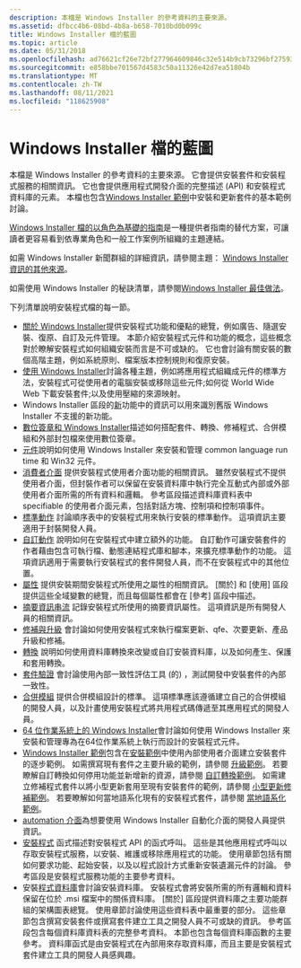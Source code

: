 ```yaml
---
description: 本檔是 Windows Installer 的參考資料的主要來源。
ms.assetid: dfbcc4b6-08bd-4b8a-b658-7010bd0b099c
title: Windows Installer 檔的藍圖
ms.topic: article
ms.date: 05/31/2018
ms.openlocfilehash: ad76621cf26e72bf277964609846c32e514b9cb73296bf27593111f84b92d037
ms.sourcegitcommit: e858bbe701567d4583c50a11326e42d7ea51804b
ms.translationtype: MT
ms.contentlocale: zh-TW
ms.lasthandoff: 08/11/2021
ms.locfileid: "118625908"
---
```

# <a name="roadmap-to-windows-installer-documentation"></a>Windows Installer 檔的藍圖

本檔是 Windows Installer 的參考資料的主要來源。 它會提供安裝套件和安裝程式服務的相關資訊。 它也會提供應用程式開發介面的完整描述 (API) 和安裝程式資料庫的元素。 本檔也包含[Windows Installer 範例](windows-installer-examples.md)中安裝和更新套件的基本範例討論。

[Windows Installer 檔的以角色為基礎的指南](role-based-guide-to-windows-installer-documentation.md)是一種提供者指南的替代方案，可讓讀者更容易看到依專業角色和一般工作案例所組織的主題連結。

如需 Windows Installer 新聞群組的詳細資訊，請參閱主題： [Windows Installer 資訊的其他來源](other-sources-of-windows-installer-information.md)。

如需使用 Windows Installer 的秘訣清單，請參閱[Windows Installer 最佳做法](windows-installer-best-practices.md)。

下列清單說明安裝程式檔的每一節。

-   [關於 Windows Installer](about-windows-installer.md)提供安裝程式功能和優點的總覽，例如廣告、隨選安裝、復原、自訂及元件管理。 本節介紹安裝程式元件和功能的概念，這些概念對於瞭解安裝程式如何組織安裝而言是不可或缺的。 它也會討論有關安裝的數個高階主題，例如系統原則、檔案版本控制規則和復原安裝。
-   [使用 Windows Installer](using-windows-installer.md)討論各種主題，例如將應用程式組織成元件的標準方法，安裝程式可從使用者的電腦安裝或移除這些元件;如何從 World Wide Web 下載安裝套件;以及使用壓縮的來源映射。
-   Windows Installer 區段的[新](what-s-new-in-windows-installer.md)功能中的資訊可以用來識別舊版 Windows Installer 不支援的新功能。
-   [數位簽章和 Windows Installer](digital-signatures-and-windows-installer.md)描述如何搭配套件、轉換、修補程式、合併模組和外部封包檔來使用數位簽章。
-   [元件](assemblies.md)說明如何使用 Windows Installer 來安裝和管理 common language run time 和 Win32 元件。
-   [消費者介面](user-interface.md) 提供安裝程式使用者介面功能的相關資訊。 雖然安裝程式不提供使用者介面，但封裝作者可以保留在安裝資料庫中執行完全互動式內部或外部使用者介面所需的所有資料和邏輯。 參考區段描述資料庫資料表中 specifiable 的使用者介面元素，包括對話方塊、控制項和控制項事件。
-   [標準動作](standard-actions.md) 討論順序表中的安裝程式用來執行安裝的標準動作。 這項資訊主要適用于封裝開發人員。
-   [自訂動作](custom-actions.md) 說明如何在安裝程式中建立額外的功能。 自訂動作可讓安裝套件的作者藉由包含可執行檔、動態連結程式庫和腳本，來擴充標準動作的功能。 這項資訊適用于需要執行安裝程式的套件開發人員，而不在安裝程式中的其他位置。
-   [屬性](properties.md) 提供安裝期間安裝程式所使用之屬性的相關資訊。 [關於] 和 [使用] 區段提供這些全域變數的總覽，而且每個屬性都會在 [參考] 區段中描述。
-   [摘要資訊串流](summary-information-stream.md) 記錄安裝程式所使用的摘要資訊屬性。 這項資訊是所有開發人員的相關資訊。
-   [修補與升級](patching-and-upgrades.md) 會討論如何使用安裝程式來執行檔案更新、qfe、次要更新、產品升級和修補。
-   [轉換](transforms.md) 說明如何使用資料庫轉換來改變或自訂安裝資料庫，以及如何產生、保護和套用轉換。
-   [套件驗證](package-validation.md) 會討論使用內部一致性評估工具 (的) ，測試開發中安裝套件的內部一致性。
-   [合併模組](merge-modules.md) 提供合併模組設計的標準。 這項標準應該遵循建立自己的合併模組的開發人員，以及計畫使用安裝程式將共用程式碼傳遞至其應用程式的開發人員。
-   [64 位作業系統上的 Windows Installer](windows-installer-on-64-bit-operating-systems.md)會討論如何使用 Windows Installer 來安裝和管理專為在64位作業系統上執行而設計的安裝程式元件。
-   [Windows Installer 範例](windows-installer-examples.md)包含在[安裝範例](an-installation-example.md)中使用內部使用者介面建立安裝套件的逐步範例。 如需撰寫現有套件之主要升級的範例，請參閱 [升級範例](an-upgrade-example.md)。 若要瞭解自訂轉換如何停用功能並新增新的資源，請參閱 [自訂轉換範例](a-customization-transform-example.md)。 如需建立修補程式套件以將小型更新套用至現有安裝套件的範例，請參閱 [小型更新修補範例](a-small-update-patching-example.md)。 若要瞭解如何當地語系化現有的安裝程式套件，請參閱 [當地語系化範例](a-localization-example.md)。
-   [automation 介面](automation-interface.md)為想要使用 Windows Installer 自動化介面的開發人員提供資訊。
-   [安裝程式](installer-functions.md) 函式描述對安裝程式 API 的函式呼叫。 這些是其他應用程式呼叫以存取安裝程式服務，以安裝、維護或移除應用程式的功能。 使用章節包括有關如何要求功能、起始安裝，以及以程式設計方式重新安裝遺漏元件的討論。 參考區段是安裝程式服務功能的主要參考資料。
-   安裝[程式資料庫](installer-database.md)會討論安裝資料庫。 安裝程式會將安裝所需的所有邏輯和資料保留在位於 .msi 檔案中的關係資料庫。 [關於] 區段提供資料庫之主要功能群組的架構圖表總覽。 使用章節討論使用這些資料表中最重要的部分。 這些章節包含撰寫安裝套件或撰寫套件建立工具之開發人員不可或缺的資訊。 參考區段包含每個資料庫資料表的完整參考資料。 本節也包含每個資料庫函數的主要參考。 資料庫函式是由安裝程式在內部用來存取資料庫，而且主要是安裝程式套件建立工具的開發人員感興趣。

 

 



